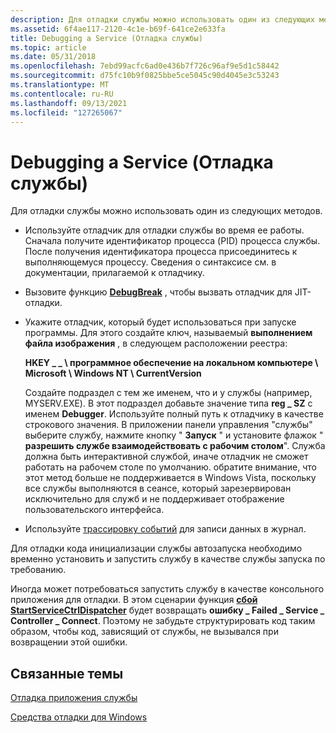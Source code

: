 ```yaml
---
description: Для отладки службы можно использовать один из следующих методов.
ms.assetid: 6f4ae117-2120-4c1e-b69f-641ce2e633fa
title: Debugging a Service (Отладка службы)
ms.topic: article
ms.date: 05/31/2018
ms.openlocfilehash: 7ebd99acfc6ad0e436b7f726c96af9e5d1c58442
ms.sourcegitcommit: d75fc10b9f0825bbe5ce5045c90d4045e3c53243
ms.translationtype: MT
ms.contentlocale: ru-RU
ms.lasthandoff: 09/13/2021
ms.locfileid: "127265067"
---
```

# <a name="debugging-a-service"></a>Debugging a Service (Отладка службы)

Для отладки службы можно использовать один из следующих методов.

-   Используйте отладчик для отладки службы во время ее работы. Сначала получите идентификатор процесса (PID) процесса службы. После получения идентификатора процесса присоединитесь к выполняющемуся процессу. Сведения о синтаксисе см. в документации, прилагаемой к отладчику.
-   Вызовите функцию [**DebugBreak**](/windows/desktop/api/debugapi/nf-debugapi-debugbreak) , чтобы вызвать отладчик для JIT-отладки.
-   Укажите отладчик, который будет использоваться при запуске программы. Для этого создайте ключ, называемый **выполнением файла изображения** , в следующем расположении реестра:

    **HKEY \_ \_ \\ программное обеспечение на локальном компьютере \\ Microsoft \\ Windows NT \\ CurrentVersion**

    Создайте подраздел с тем же именем, что и у службы (например, MYSERV.EXE). В этот подраздел добавьте значение типа **reg \_ SZ** с именем **Debugger**. Используйте полный путь к отладчику в качестве строкового значения. В приложении панели управления "службы" выберите службу, нажмите кнопку " **Запуск** " и установите флажок " **разрешить службе взаимодействовать с рабочим столом**". Служба должна быть интерактивной службой, иначе отладчик не сможет работать на рабочем столе по умолчанию. обратите внимание, что этот метод больше не поддерживается в Windows Vista, поскольку все службы выполняются в сеансе, который зарезервирован исключительно для служб и не поддерживает отображение пользовательского интерфейса.

-   Используйте [трассировку событий](/windows/desktop/ETW/event-tracing-portal) для записи данных в журнал.

Для отладки кода инициализации службы автозапуска необходимо временно установить и запустить службу в качестве службы запуска по требованию.

Иногда может потребоваться запустить службу в качестве консольного приложения для отладки. В этом сценарии функция [**сбой StartServiceCtrlDispatcher**](/windows/desktop/api/Winsvc/nf-winsvc-startservicectrldispatchera) будет возвращать **ошибку \_ Failed \_ Service \_ Controller \_ Connect**. Поэтому не забудьте структурировать код таким образом, чтобы код, зависящий от службы, не вызывался при возвращении этой ошибки.

## <a name="related-topics"></a>Связанные темы

<dl> <dt>

[Отладка приложения службы](https://msdn.microsoft.com/library/cc267835.aspx)
</dt> <dt>

[Средства отладки для Windows](https://msdn.microsoft.com/library/cc267445.aspx)
</dt> </dl>

 

 
